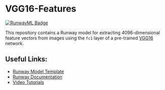 # VGG16-Features

[![RunwayML Badge](https://open-app.runwayml.com/gh-badge.svg)](https://open-app.runwayml.com/)


This repository contains a Runway model for extracting 4096-dimensional feature vectors from images using the `fc1` layer of a pre-trained [VGG16](https://arxiv.org/pdf/1409.1556) network.

## Useful Links:

- [Runway Model Template](https://github.com/runwayml/model-template)
- [Runway Documentation](http://docs.runwayml.com)
- [Video Tutorials](https://www.youtube.com/channel/UCUBqu_z5uP0AZhYtuyFZB3g)
